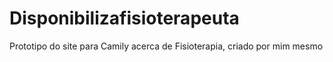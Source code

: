 # Disponibilizafisioterapeuta
Prototipo do site para Camily acerca de Fisioterapia, criado por mim mesmo
